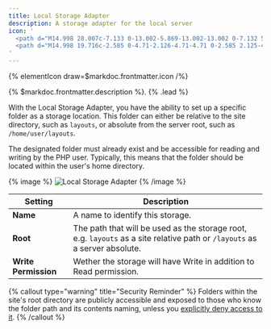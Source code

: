 ```yaml
---
title: Local Storage Adapter
description: A storage adapter for the local server
icon: '
  <path d="M14.998 28.007c-7.133 0-13.002-5.869-13.002-13.002 0-7.132 5.87-13.002 13.002-13.002C22.13 2.003 28 7.873 28 15.005c-.008 7.13-5.872 12.995-13.002 13.002Zm0-24.12c-6.1 0-11.118 5.02-11.118 11.118 0 6.1 5.019 11.118 11.118 11.118 6.1 0 11.118-5.018 11.118-11.118-.007-6.096-5.022-11.11-11.118-11.117Z"/>
  <path d="M14.998 19.716c-2.585 0-4.71-2.126-4.71-4.71 0-2.585 2.125-4.711 4.71-4.711 2.584 0 4.71 2.126 4.71 4.71-.002 2.583-2.127 4.708-4.71 4.711Zm0-7.537a2.84 2.84 0 0 0-2.827 2.826 2.84 2.84 0 0 0 2.827 2.827 2.84 2.84 0 0 0 2.826-2.827 2.857 2.857 0 0 0-2.826-2.826Z"/>
'
---
```


{% elementIcon draw=$markdoc.frontmatter.icon /%}

{% $markdoc.frontmatter.description %}. {% .lead %}

With the Local Storage Adapter, you have the ability to set up a specific folder as a storage location. This folder can either be relative to the site directory, such as `layouts`, or absolute from the server root, such as `/home/user/layouts`.

The designated folder must already exist and be accessible for reading and writing by the PHP user. Typically, this means that the folder should be located within the user's home directory.

{% image %}
![Local Storage Adapter](/next/assets/ytp/storage/adapter-local.webp)
{% /image %}

| Setting | Description |
| ------- | ----------- |
| **Name** | A name to identify this storage. |
| **Root** | The path that will be used as the storage root, e.g. `layouts` as a site relative path or `/layouts` as a server absolute. |
| **Write Permission** | Wether the storage will have Write in addition to Read permission. |

{% callout type="warning" title="Security Reminder" %}
Folders within the site's root directory are publicly accessible and exposed to those who know the folder path and its contents naming, unless you [explicitly deny access to it](https://stackoverflow.com/questions/9507645/htaccess-deny-from-all).
{% /callout %}
